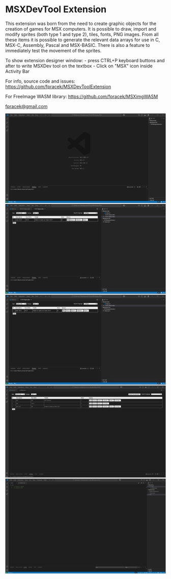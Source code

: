 # MSXDevTool Extension

This extension was born from the need to create graphic objects for the creation of games for MSX computers.
It is possible to draw, import and modify sprites (both type 1 and type 2), tiles, fonts, PNG images.
From all these items it is possible to generate the relevant data arrays for use in C, MSX-C, Assembly, Pascal and MSX-BASIC.
There is also a feature to immediately test the movement of the sprites.

To show extension designer window:
    - press CTRL+P keyboard buttons and after to write MSXDev tool on the textbox
    - Click on "MSX" icon inside Activity Bar

For info, source code and issues:
https://github.com/fpracek/MSXDevToolExtension

For FreeImage WASM library:
https://github.com/fpracek/MSXimgWASM

fpracek@gmail.com

![Sprites import](./images/SpritesImport.gif)
![Type 2 sprites](./images/Sprites2.gif)
![Animations](./images/Animations.gif)
![Arrays exports](./images/Export.gif)
![Code synch](./images/Synch.gif)